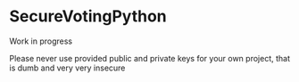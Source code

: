 # SecureVotingPython

Work in progress

Please never use provided public and private keys for your own project, that is dumb and very very insecure
